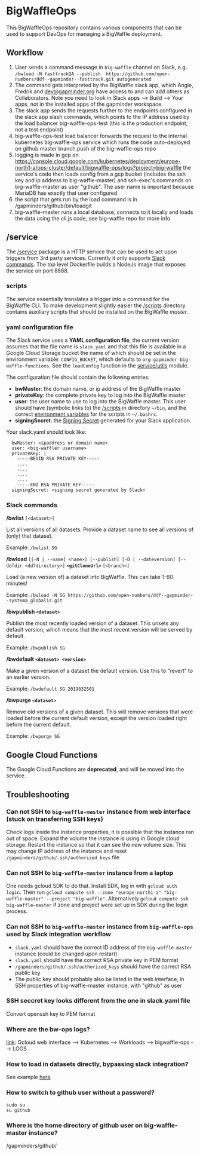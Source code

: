 # BigWaffleOps

This BigWaffleOps repository contains various components that can be used to support DevOps for managing a BigWaffle deployment.

## Workflow
1. User sends a command message in `big-waffle` channel on Slack, e.g. `/bwload -N fasttrackQA --publish  https://github.com/open-numbers/ddf--gapminder--fasttrack.git autogenerated`
2. The command gets interpreted by the BigWaffle slack app, which Angie, Fredrik and dev@gapminder.org have access to and can add others as Collaborators. Note you need to look in Slack apps --> Build --> Your apps, not in the installed apps of the gapminder workspace.
3. The slack app sends the requests further to the endpoints configured in the slack app slash commands, which points to the IP address used by the load balancer big-waffle-ops-test (this is the production endpoint, not a test endpoint)
4. big-waffle-ops-test load balancer forwards the request to the internal kubernetes big-waffle-ops service which runs the code auto-deployed on github master branch push of the big-waffle-ops repo
5. logging is made in gcp on https://console.cloud.google.com/kubernetes/deployment/europe-north1-a/ops-cluster/default/bigwaffle-ops/logs?project=big-waffle
the service's code then loads config from a gcp bucket (includes the ssh key and ip address to big-waffle-master) and ssh-exec's commands on big-waffle-master as user "github". The user name is important because MariaDB has exactly that user configured
6. the script that gets run by the load command is in /gapminders/github/bin/loadgit
7. big-waffle-master runs a local database, connects to it locally and loads the data using the cli.js code, see big-waffle repo for more info

## /service

The [/service](/service) package is a HTTP service that can be used to act upon triggers from 3rd party services. Currently it only supports [Slack commands](https://api.slack.com/slash-commands). The top level Dockerfile builds a NodeJs image that exposes the service on port 8888.

### scripts

The service essentially translates a trigger into a command for the BigWaffle CLI. To make development slightly easier the [/scripts](/scripts) directory contains auxiliary scripts that should be installed on the BigWaffle *master*.

### yaml configuration file

The Slack service uses a **YAML configuration file**, the current version assumes that the file name is `slack.yaml` and that this file is available in a Google Cloud Storage bucket the name of which should be set in the environment variable: `CONFIG_BUCKET`, which defaults to `org-gapminder-big-waffle-functions`.
See the `loadConfig` function in the [service/utils](/service/utils.js) module.

The configuration file should contain the following entries: 
- **bwMaster**: the domain name, or ip address of the BigWaffle master
- **privateKey**: the complete private key to log into the BigWaffle master
- **user**: the user name to use to log into the BigWaffle master. This user should have (symbolic links to) the [/scripts](/scripts) in directory ```~/bin```, and the correct [environment variables](big-waffle-env.sh) for the scripts in ```~/.bashrc```.
- **signingSecret**: the [Signing Secret](https://api.slack.com/docs/verifying-requests-from-slack) generated for your Slack application.

Your slack.yaml should look like:

      bwMaster: <ipaddress or domain name>
      user: <big-waffler username>
      privateKey: |
        -----BEGIN RSA PRIVATE KEY-----
        ....
        ....
        ....
        ....
        -----END RSA PRIVATE KEY-----
      signingSecret: <signing secret generated by Slack>

### Slack commands

**/bwlist** ```[<dataset>]```

List all versions of all datasets. Provide a dataset name to see all versions of (only) that dataset.

Example: `/bwlist SG`


**/bwload** ```[[-N | --name] <name>] [--publish] [-D | --dateversion] [--ddfdir <ddfdirectory>]``` **```<gitCloneUrl>```** ```[<branch>]```

Load (a new version of) a dataset into BigWaffle. This can take 1-60 minutes!

Example:  `/bwload -N SG https://github.com/open-numbers/ddf--gapminder--systema_globalis.git`


**/bwpublish ```<dataset>```**

Publish the most recently loaded version of a dataset. This unsets any default version, which means that the most recent version will be served by default.

Example: `/bwpublish SG`


**/bwdefault ```<dataset> <version>```**

Make a given version of a dataset the default version. Use this to “revert” to an earlier version.

Example: `/bwdefault SG 2019032501`


**/bwpurge ```<dataset>```**

Remove old versions of a given dataset. This will remove versions that were loaded before the current default version, except the version loaded right before the current default.

Example: `/bwpurge SG`

## Google Cloud Functions

The Google Cloud Functions are **deprecated**, and will be moved into the service. 

## Troubleshooting

### Can not SSH to `big-waffle-master` instance from web interface (stuck on transferring SSH keys)
Check logs inside the instance properties, it is possible that the instance ran out of space. 
Expand the volume the instance is using in Google cloud storage. 
Restart the instance so that it can see the new volume size. This may change IP address of the instance and reset `/gapminders/github/.ssh/authorized_keys` file 

### Can not SSH to `big-waffle-master` instance from a laptop
One needs gcloud SDK to do that. Install SDK, log in with `gcloud auth login`. 
Then run `gcloud compute ssh --zone "europe-north1-a" "big-waffle-master" --project "big-waffle"`. 
Alternatively `gcloud compute ssh big-waffle-master` if zone and project were set up in SDK during the login process.  

### Can not SSH to `big-waffle-master` instance from `big-waffle-ops` used by Slack integration workflow
- `slack.yaml` should have the correct ID address of the `big-waffle-master` instance (could be changed upon restart)
- `slack.yaml` should have the correct RSA private key in PEM format
- `/gapminders/github/.ssh/authorized_keys` should have the correct RSA public key
- The public key should probably also be listed in the web interface, in SSH properties of big-waffle-master instance, with "github" as user

### SSH seccret key looks different from the one in slack.yaml file
Convert openssh key to PEM format

### Where are the bw-ops logs?
[link](https://console.cloud.google.com/kubernetes/deployment/europe-north1-a/ops-cluster/default/bigwaffle-ops/logs?project=big-waffle): Gcloud web interface --> Kubernetes --> Workloads --> bigwaffle-ops --> LOGS

### How to load in datasets directly, bypassing slack integration?
See example [here](https://github.com/Gapminder/big-waffle/blob/production/README.md#usage)

### How to switch to github user without a password?
```
sudo su
su github
```

### Where is the home directory of github user on big-waffle-master instance?
/gapminders/github/
